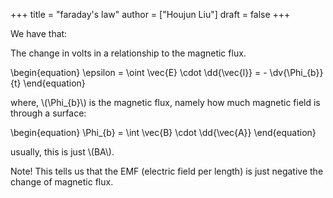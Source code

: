 +++
title = "faraday's law"
author = ["Houjun Liu"]
draft = false
+++

We have that:

The change in volts in a relationship to the magnetic flux.

\begin{equation}
\epsilon = \oint \vec{E} \cdot \dd{\vec{l}} = - \dv{\Phi\_{b}}{t}
\end{equation}

where, \\(\Phi\_{b}\\) is the magnetic flux, namely how much magnetic field is through a surface:

\begin{equation}
\Phi\_{b} = \int \vec{B} \cdot \dd{\vec{A}}
\end{equation}

usually, this is just \\(BA\\).

Note! This tells us that the EMF (electric field per length) is just negative the change of magnetic flux.
